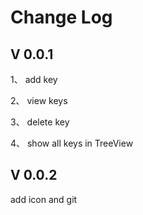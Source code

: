 # Change Log

## V 0.0.1

1、 add key

2、 view keys

3、 delete key

4、 show all keys in TreeView

## V 0.0.2

add icon and git
